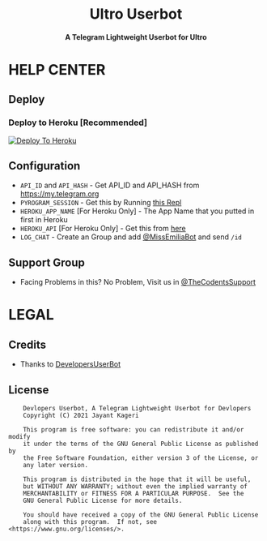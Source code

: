 <h1 align="center"><b>Ultro Userbot</b></h1>
<h4 align="center">A Telegram Lightweight Userbot for Ultro</h4>

# HELP CENTER
## Deploy

### Deploy to Heroku [Recommended]
[![Deploy To Heroku](https://www.herokucdn.com/deploy/button.svg)](https://dashboard.heroku.com/new?template=https://github.com/MacroKeke/UltraUserBot)

## Configuration
- `API_ID` and `API_HASH` - Get API_ID and API_HASH from https://my.telegram.org
- `PYROGRAM_SESSION` - Get this by Running [this Repl](https://repl.it/@jayantkageri/StringSession#main.py)
- `HEROKU_APP_NAME` [For Heroku Only] - The App Name that you putted in first in Heroku
- `HEROKU_API` [For Heroku Only] - Get this from [here](https://dashboard.heroku.com/account)
- `LOG_CHAT` - Create an Group and add [@MissEmiliaBot](https://telegram.me/MissEmilia_bot) and send `/id`

## Support Group
- Facing Problems in this? No Problem, Visit us in [@TheCodentsSupport](https://telegram.me/TheCodentsSupport)

# LEGAL
## Credits
- Thanks to [DevelopersUserBot](https://github.com/TheCodents/DevelopersUserbot)

## License
```
    Devlopers Userbot, A Telegram Lightweight Userbot for Devlopers
    Copyright (C) 2021 Jayant Kageri

    This program is free software: you can redistribute it and/or modify
    it under the terms of the GNU General Public License as published by
    the Free Software Foundation, either version 3 of the License, or
    any later version.

    This program is distributed in the hope that it will be useful,
    but WITHOUT ANY WARRANTY; without even the implied warranty of
    MERCHANTABILITY or FITNESS FOR A PARTICULAR PURPOSE.  See the
    GNU General Public License for more details.

    You should have received a copy of the GNU General Public License
    along with this program.  If not, see <https://www.gnu.org/licenses/>.
````
